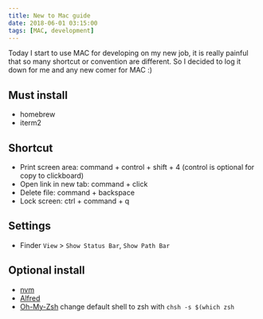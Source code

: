 ```yaml
---
title: New to Mac guide
date: 2018-06-01 03:15:00
tags: [MAC, development]
---
```


Today I start to use MAC for developing on my new job, it is really painful that so many shortcut or convention are different.
So I decided to log it down for me and any new comer for MAC :) 

## Must install

* homebrew
* iterm2

## Shortcut

* Print screen area: command + control + shift + 4 (control is optional for copy to clickboard)
* Open link in new tab: command + click
* Delete file: command + backspace
* Lock screen: ctrl + command + q

## Settings

* Finder
    `View` > `Show Status Bar`, `Show Path Bar`

## Optional install

* [nvm](https://github.com/creationix/nvm)
* [Alfred](https://www.alfredapp.com/)
* [Oh-My-Zsh](https://github.com/robbyrussell/oh-my-zsh)
    change default shell to zsh with `chsh -s $(which zsh`